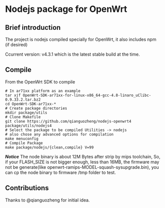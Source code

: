Nodejs package for OpenWrt
============================

## Brief introduction

The project is nodejs compiled specially for OpenWrt, it also includes npm (if desired)

Ccurrent version: v4.3.1 which is the latest stable build at the time.

## Compile

From the OpenWrt SDK to compile
```
# In ar71xx platform as an example
tar xjf OpenWrt-SDK-ar71xx-for-linux-x86_64-gcc-4.8-linaro_uClibc-0.9.33.2.tar.bz2
cd OpenWrt-SDK-ar71xx-*
# Create package directories
mkdir package/utils
# Clone Makefile
git clone https://github.com/qianguozheng/nodejs-openwrt4 package/utils/nodejs4
# Select the package to be compiled Utilities -> nodejs
# also chose any advanced options for compilation
make menuconfig
# Compile Package
make package/nodejs/{clean,compile} V=99
```

***Notice***
The node binary is about 12M Bytes after strip by mips toolchain, So,
if your FLASH_SIZE is not bigger enough, less than 16MB, the firmware
may not be generate(like openwrt-ramips-MODEL-squash-sysupgrade.bin),
you can cp the node binary to firmware /tmp folder to test.

## Contributions

Thanks to @qianguozheng for initial idea.
